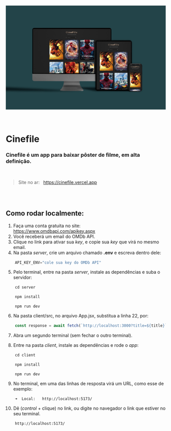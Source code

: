 ![screeshot](./images-readme/screenshot.jpg)  
<br><br>

# Cinefile 
### Cinefile é um app para baixar pôster de filme, em alta definição.

<br>

>Site no ar: &nbsp; https://cinefile.vercel.app

<br><br>

## Como rodar localmente:
1. Faça uma conta gratuita no site: &nbsp; https://www.omdbapi.com/apikey.aspx
2. Você receberá um email do OMDb API.
3. Clique no link para ativar sua _key_, e copie sua _key_ que virá no mesmo email.
4. Na pasta _server_, crie um arquivo chamado **.env** e escreva dentro dele:
```javascript
    API_KEY_ENV="cole sua key do OMDb API"
```
5. Pelo terminal, entre na pasta _server_, instale as dependências e suba o servidor:
```
    cd server
```
```
    npm install
```
```
    npm run dev
```

6. Na pasta client/src, no arquivo App.jsx, substitua a linha 22, por:
```javascript
    const response = await fetch(`http://localhost:3000?title=${title}`);
```
7. Abra um segundo terminal (sem fechar o outro terminal).

8. Entre na pasta _client_, instale as dependências e rode o _app_:
```
    cd client
```
```
    npm install
```
```
    npm run dev
``` 
9. No terminal, em uma das linhas de resposta virá um URL, como esse de exemplo:
```
    ➜  Local:   http://localhost:5173/
```
10. Dê (_control_ + clique) no link, ou digite no navegador o link que estiver no seu terminal.
```
    http://localhost:5173/
```
